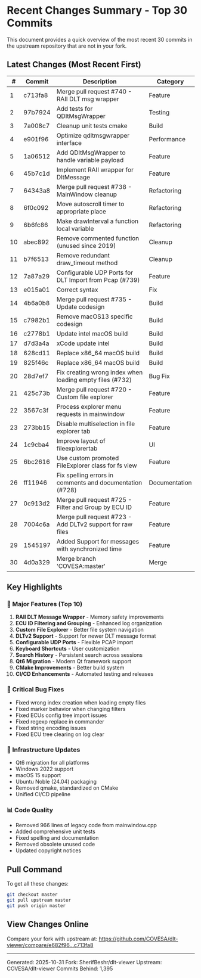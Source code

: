# Recent Changes Summary - Top 30 Commits

This document provides a quick overview of the most recent 30 commits in the upstream repository that are not in your fork.

## Latest Changes (Most Recent First)

| # | Commit | Description | Category |
|---|--------|-------------|----------|
| 1 | c713fa8 | Merge pull request #740 - RAII DLT msg wrapper | Feature |
| 2 | 97b7924 | Add tests for QDltMsgWrapper | Testing |
| 3 | 7a008c7 | Cleanup unit tests cmake | Build |
| 4 | e901f96 | Optimize qdltmsgwrapper interface | Performance |
| 5 | 1a06512 | Add QDltMsgWrapper to handle variable payload | Feature |
| 6 | 45b7c1d | Implement RAII wrapper for DltMessage | Feature |
| 7 | 64343a8 | Merge pull request #738 - MainWindow cleanup | Refactoring |
| 8 | 6f0c092 | Move autoscroll timer to appropriate place | Refactoring |
| 9 | 6b6fc86 | Make drawInterval a function local variable | Refactoring |
| 10 | abec892 | Remove commented function (unused since 2019) | Cleanup |
| 11 | b7f6513 | Remove redundant draw_timeout method | Cleanup |
| 12 | 7a87a29 | Configurable UDP Ports for DLT Import from Pcap (#739) | Feature |
| 13 | e015a01 | Correct syntax | Fix |
| 14 | 4b6a0b8 | Merge pull request #735 - Update codesign | Build |
| 15 | c7982b1 | Remove macOS13 specific codesign | Build |
| 16 | c2778b1 | Update intel macOS build | Build |
| 17 | d7d3a4a | xCode update intel | Build |
| 18 | 628cd11 | Replace x86_64 macOS build | Build |
| 19 | 825f46c | Replace x86_64 macOS build | Build |
| 20 | 28d7ef7 | Fix creating wrong index when loading empty files (#732) | Bug Fix |
| 21 | 425c73b | Merge pull request #720 - Custom file explorer | Feature |
| 22 | 3567c3f | Process explorer menu requests in mainwindow | Feature |
| 23 | 273bb15 | Disable multiselection in file explorer tab | Feature |
| 24 | 1c9cba4 | Improve layout of fileexplorertab | UI |
| 25 | 6bc2616 | Use custom promoted FileExplorer class for fs view | Feature |
| 26 | ff11946 | Fix spelling errors in comments and documentation (#728) | Documentation |
| 27 | 0c913d2 | Merge pull request #725 - Filter and Group by ECU ID | Feature |
| 28 | 7004c6a | Merge pull request #723 - Add DLTv2 support for raw files | Feature |
| 29 | 1545197 | Added Support for messages with synchronized time | Feature |
| 30 | 4d0a329 | Merge branch 'COVESA:master' | Merge |

## Key Highlights

### 🚀 Major Features (Top 10)
1. **RAII DLT Message Wrapper** - Memory safety improvements
2. **ECU ID Filtering and Grouping** - Enhanced log organization
3. **Custom File Explorer** - Better file system navigation
4. **DLTv2 Support** - Support for newer DLT message format
5. **Configurable UDP Ports** - Flexible PCAP import
6. **Keyboard Shortcuts** - User customization
7. **Search History** - Persistent search across sessions
8. **Qt6 Migration** - Modern Qt framework support
9. **CMake Improvements** - Better build system
10. **CI/CD Enhancements** - Automated testing and releases

### 🐛 Critical Bug Fixes
- Fixed wrong index creation when loading empty files
- Fixed marker behavior when changing filters
- Fixed ECUs config tree import issues
- Fixed regexp replace in commander
- Fixed string encoding issues
- Fixed ECU tree clearing on log clear

### 🔧 Infrastructure Updates
- Qt6 migration for all platforms
- Windows 2022 support
- macOS 15 support
- Ubuntu Noble (24.04) packaging
- Removed qmake, standardized on CMake
- Unified CI/CD pipeline

### 📊 Code Quality
- Removed 966 lines of legacy code from mainwindow.cpp
- Added comprehensive unit tests
- Fixed spelling and documentation
- Removed obsolete unused code
- Updated copyright notices

## Pull Command

To get all these changes:

```bash
git checkout master
git pull upstream master
git push origin master
```

## View Changes Online

Compare your fork with upstream at:
https://github.com/COVESA/dlt-viewer/compare/e682f96...c713fa8

---
Generated: 2025-10-31
Fork: SherifBeshr/dlt-viewer
Upstream: COVESA/dlt-viewer
Commits Behind: 1,395
